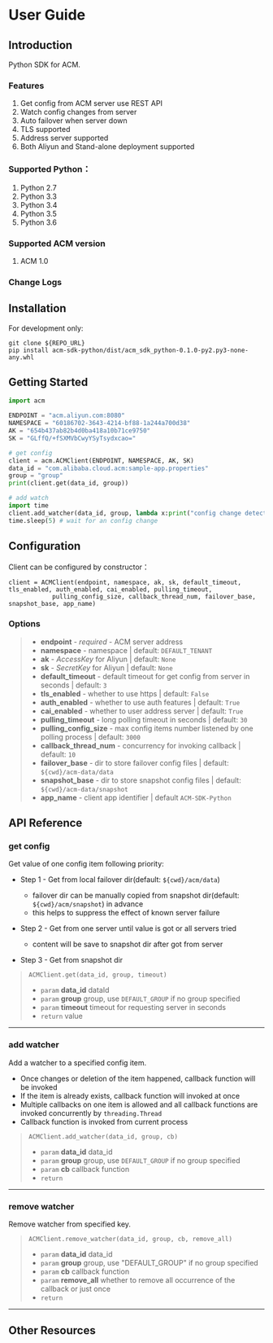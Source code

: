 # User Guide

## Introduction

Python SDK for ACM. 

### Features
1. Get config from ACM server use REST API
2. Watch config changes from server
3. Auto failover when server down
4. TLS supported
5. Address server supported
6. Both Aliyun and Stand-alone deployment supported

### Supported Python：

1. Python 2.7
2. Python 3.3
3. Python 3.4
4. Python 3.5
5. Python 3.6

### Supported ACM version
1. ACM 1.0

### Change Logs

## Installation
For development only:
```shell
git clone ${REPO_URL}
pip install acm-sdk-python/dist/acm_sdk_python-0.1.0-py2.py3-none-any.whl
```

## Getting Started
```python
import acm

ENDPOINT = "acm.aliyun.com:8080"
NAMESPACE = "60186702-3643-4214-bf88-1a244a700d38"
AK = "654b437ab82b4d0ba418a10b71ce9750"
SK = "GLffQ/+fSXMVbCwyYSyTsydxcao="

# get config
client = acm.ACMClient(ENDPOINT, NAMESPACE, AK, SK)
data_id = "com.alibaba.cloud.acm:sample-app.properties"
group = "group"
print(client.get(data_id, group))

# add watch
import time
client.add_watcher(data_id, group, lambda x:print("config change detected: " + x))
time.sleep(5) # wait for an config change

```

## Configuration
Client can be configured by constructor：
```
client = ACMClient(endpoint, namespace, ak, sk, default_timeout, tls_enabled, auth_enabled, cai_enabled, pulling_timeout,
            pulling_config_size, callback_thread_num, failover_base, snapshot_base, app_name)
```

### Options
>* **endpoint** - *required*  - ACM server address
>* **namespace** - namespace | default: `DEFAULT_TENANT`
>* **ak** - *AccessKey* for Aliyun | default: `None`
>* **sk** - *SecretKey* for Aliyun | default: `None`
>* **default_timeout** - default timeout for get config from server in seconds | default: `3`
>* **tls_enabled** - whether to use https | default: `False`
>* **auth_enabled** - whether to use auth features | default: `True`
>* **cai_enabled** - whether to user address server | default: `True`
>* **pulling_timeout** - long polling timeout in seconds | default: `30`
>* **pulling_config_size** - max config items number listened by one polling process | default: `3000`
>* **callback_thread_num** - concurrency for invoking callback | default: `10`
>* **failover_base** - dir to store failover config files | default: `${cwd}/acm-data/data`
>* **snapshot_base** - dir to store snapshot config files | default: `${cwd}/acm-data/snapshot`
>* **app_name** - client app identifier | default `ACM-SDK-Python`

## API Reference
 
### get config
Get value of one config item following priority:

* Step 1 - Get from local failover dir(default: `${cwd}/acm/data`)
  * failover dir can be manually copied from snapshot dir(default: `${cwd}/acm/snapshot`) in advance
  * this helps to suppress the effect of known server failure
    
* Step 2 - Get from one server until value is got or all servers tried
  * content will be save to snapshot dir after got from server

* Step 3 - Get from snapshot dir

>`ACMClient.get(data_id, group, timeout)`
>* `param` **data_id** dataId
>* `param` **group** group, use `DEFAULT_GROUP` if no group specified
>* `param` **timeout** timeout for requesting server in seconds
>* `return` value

***
### add watcher
Add a watcher to a specified config item.
* Once changes or deletion of the item happened, callback function will be invoked
* If the item is already exists, callback function will invoked at once
* Multiple callbacks on one item is allowed and all callback functions are invoked concurrently by `threading.Thread`
* Callback function is invoked from current process

>`ACMClient.add_watcher(data_id, group, cb)`
>* `param` **data_id** data_id
>* `param` **group** group, use `DEFAULT_GROUP` if no group specified
>* `param` **cb** callback function
>* `return`

***
### remove watcher
Remove watcher from specified key.

>`ACMClient.remove_watcher(data_id, group, cb, remove_all)`
>* `param` **data_id** data_id
>* `param` **group** group, use "DEFAULT_GROUP" if no group specified
>* `param` **cb** callback function
>* `param` **remove_all** whether to remove all occurrence of the callback or just once
>* `return`

***
## Other Resources



